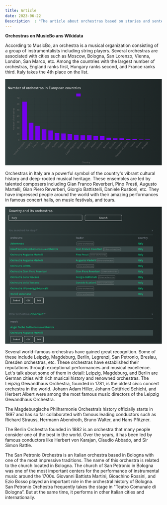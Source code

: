 ```yaml
---
title: Article
date: 2023-06-22
Description  : "The article about orchestras based on stories and sentences"
---
```


**Orchestras on MusicBo ans Wikidata**

According to MusicBo, an orchestra is a musical organization consisting of a group of instrumentalists including string players. Several orchestras are associated with cities such as Moscow, Bologna, San Lorenzo, Vienna, London, San Marco, etc. Among the countries with the largest number of orchestras, England ranks first, Hungary ranks second, and France ranks third. Italy takes the 4th place on the list. 

![Bar chart](https://github.com/DariaKanev/CHSH-ITS-EXAM-PROJECT/blob/main/content/post/2023/jun/images/img-6.jpg?raw=true)

Orchestras in Italy are a powerful symbol of the country's vibrant cultural history and deep-rooted musical heritage. These ensembles are led by talented composers including Gian Franco Reverberi, Pino Presti, Augusto Martelli, Gian Piero Reverberi, Giorgio Battistelli, Daniele Rustioni, etc. They have impressed people around the world with their amazing performances in famous concert halls, on music festivals, and tours.

![Text search](https://github.com/DariaKanev/CHSH-ITS-EXAM-PROJECT/blob/main/content/post/2023/jun/images/img-7.jpg?raw=true)

Several world-famous orchestras have gained great recognition. Some of these include Leipzig, Magdeburg, Berlin, Legrenzi, San Petronio, Breslau, Dresden orchestras, etc. These orchestras have established their reputations through exceptional performances and musical excellence. Let's talk about some of them in detail: 
Leipzig, Magdeburg, and Berlin are German cities with rich musical history and renowned orchestras. The Leipzig Gewandhaus Orchestra, founded in 1781, is the oldest civic concert orchestra in the world. Johann Adam Hiller, Johann Gottfried Schicht, and Herbert Albert were among the most famous music directors of the Leipzig Gewandhaus Orchestra.

The Magdeburgische Philharmonie Orchestra’s history officially starts in 1897 and has so far collaborated with famous leading conductors such as Richard Strauss, Hermann Abendroth, Bruno Walter, and Hans Pfitzner. 

The Berlin Orchestra founded in 1882 is an orchestra that many people consider one of the best in the world. Over the years, it has been led by famous conductors like Herbert von Karajan, Claudio Abbado, and Sir Simon Rattle. 

The San Petronio Orchestra is an Italian orchestra based in Bologna with one of the most impressive traditions. The name of this orchestra is related to the church located in Bologna. The church of San Petronio in Bologna was one of the most important centers for the performance of instrumental music around the 1700s. Giovanni Battista Martini, Gioachino Rossini, and Ezio Bosso played an important role in the orchestral history of Bologna. San Petronio Orchestra frequently takes the stage in "Teatro Comunale di Bologna”. But at the same time, it performs in other Italian cities and internationally. 

